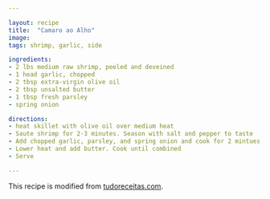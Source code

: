 ```yaml
---

layout: recipe
title:  "Camaro ao Alho"
image:
tags: shrimp, garlic, side

ingredients:
- 2 lbs medium raw shrimp, peeled and deveined
- 1 head garlic, chopped
- 2 tbsp extra-virgin olive oil
- 2 tbsp unsalted butter
- 1 tbsp fresh parsley
- spring onion

directions:
- heat skillet with olive oil over medium heat
- Saute shrimp for 2-3 minutes. Season with salt and pepper to taste
- Add chopped garlic, parsley, and spring onion and cook for 2 mintues, stirring constantly
- Lower heat and add butter. Cook until combined
- Serve

---
```


This recipe is modified from [tudoreceitas.com](https://www.tudoreceitas.com/receita-de-camarao-ao-alho-e-oleo-descascado-2732.html).